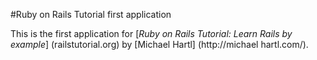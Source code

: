 #Ruby on Rails Tutorial first application

This is the first application for [*Ruby on Rails Tutorial: Learn Rails by example*] (railstutorial.org) by [Michael Hartl] (http://michael hartl.com/).